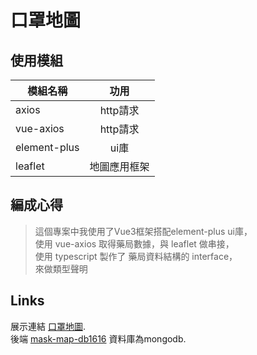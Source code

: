 # 口罩地圖

## 使用模組
| 模組名稱      | 功用          |
| ------------- |:-------------:|
| axios         | http請求      |
| vue-axios     | http請求      |
| element-plus  | ui庫          |
| leaflet       | 地圖應用框架  |
  
## 編成心得
>這個專案中我使用了Vue3框架搭配element-plus ui庫，<br>
使用 vue-axios 取得藥局數據，與 leaflet 做串接，<br>
使用 typescript 製作了 藥局資料結構的 interface， <br>
來做類型聲明




## Links

展示連結 [口罩地圖](https://mask-map1615-rhxbugrrx-hda8821791.vercel.app/).<br>
後端 [mask-map-db1616](https://github.com/hda8821791/mask-map-db1616) 資料庫為mongodb.

